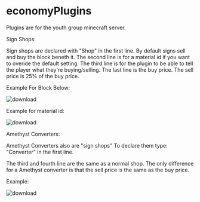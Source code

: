 # economyPlugins

Plugins are for the youth group minecraft server.

Sign Shops:

Sign shops are declared with "Shop" in the first line.
By default signs sell and buy the block beneth it.
The second line is for a material id if you want to overide the default setting.
The third line is for the plugin to be able to tell the player what they're buying/selling.
The last line is the buy price. The sell price is 25% of the buy price.

Example For Block Below:


![download](https://user-images.githubusercontent.com/106855190/185298918-32be3646-5084-481b-bab9-4774ad726fdf.png)

Example for material id:


![download](https://user-images.githubusercontent.com/106855190/185299193-2a52db43-c5e0-4d76-9650-3ba190d72c28.png)


Amethyst Converters:

Amethyst Converters also are "sign shops"
To declare them type: "Converter" in the first line.

The third and fourth line are the same as a normal shop.
The only difference for a Amethyst converter is that the sell price is the same as the buy price.

Example:


![download](https://user-images.githubusercontent.com/106855190/185298822-92d772fb-46b8-498f-971f-df40d81e798b.png)


